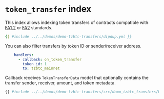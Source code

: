 # `token_transfer` index

This index allows indexing token transfers of contracts compatible with [FA1.2](https://gitlab.com/tzip/tzip/-/blob/master/proposals/tzip-7/README.md) or [FA2](https://gitlab.com/tzip/tzip/-/blob/master/proposals/tzip-12/tzip-12.md) standards.

```yaml
{{ #include ../../demos/demo-tzbtc-transfers/dipdup.yml }}
```

You can also filter transfers by token ID or sender/receiver address.

```yaml
    handlers:
      - callback: on_token_transfer
        token_id: 1
        to: tzbtc_mainnet
```

Callback receives `TokenTransferData` model that optionally contains the transfer sender, receiver, amount, and token metadata.

```python
{{ #include ../../demos/demo-tzbtc-transfers/src/demo_tzbtc_transfers/handlers/on_token_transfer.py }}
```
